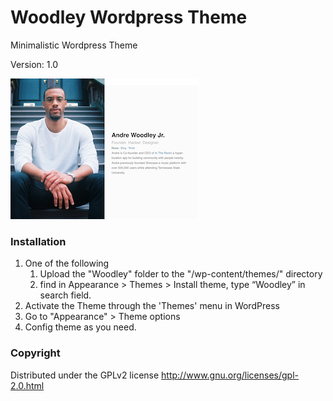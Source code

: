 # Woodley Wordpress Theme
Minimalistic Wordpress Theme

Version: 1.0

![woodley theme](https://raw.githubusercontent.com/andrewoodleyjr/Woodley-Wordpress-Theme/master/screenshot-small.png)

### Installation
1. One of the following
   1. Upload the "Woodley" folder to the "/wp-content/themes/" directory
   2. find in Appearance > Themes > Install theme, type “Woodley” in search field.
2. Activate the Theme through the 'Themes' menu in WordPress
3. Go to "Appearance" > Theme options
4. Config theme as you need.
 
### Copyright
Distributed under the GPLv2 license http://www.gnu.org/licenses/gpl-2.0.html
